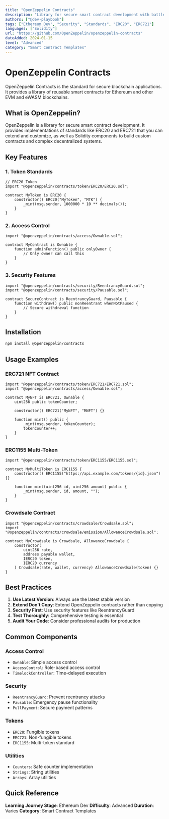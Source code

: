 ```yaml
---
title: "OpenZeppelin Contracts"
description: "Library for secure smart contract development with battle-tested implementations"
authors: ["@dev-playbook"]
tags: ["Ethereum Dev", "Security", "Standards", "ERC20", "ERC721"]
languages: ["Solidity"]
url: "https://github.com/OpenZeppelin/openzeppelin-contracts"
dateAdded: 2024-01-15
level: "Advanced"
category: "Smart Contract Templates"
---
```


# OpenZeppelin Contracts

OpenZeppelin Contracts is the standard for secure blockchain applications. It provides a library of reusable smart contracts for Ethereum and other EVM and eWASM blockchains.

## What is OpenZeppelin?

OpenZeppelin is a library for secure smart contract development. It provides implementations of standards like ERC20 and ERC721 that you can extend and customize, as well as Solidity components to build custom contracts and complex decentralized systems.

## Key Features

### 1. Token Standards

```solidity
// ERC20 Token
import "@openzeppelin/contracts/token/ERC20/ERC20.sol";

contract MyToken is ERC20 {
    constructor() ERC20("MyToken", "MTK") {
        _mint(msg.sender, 1000000 * 10 ** decimals());
    }
}
```

### 2. Access Control

```solidity
import "@openzeppelin/contracts/access/Ownable.sol";

contract MyContract is Ownable {
    function adminFunction() public onlyOwner {
        // Only owner can call this
    }
}
```

### 3. Security Features

```solidity
import "@openzeppelin/contracts/security/ReentrancyGuard.sol";
import "@openzeppelin/contracts/security/Pausable.sol";

contract SecureContract is ReentrancyGuard, Pausable {
    function withdraw() public nonReentrant whenNotPaused {
        // Secure withdrawal function
    }
}
```

## Installation

```bash
npm install @openzeppelin/contracts
```

## Usage Examples

### ERC721 NFT Contract

```solidity
import "@openzeppelin/contracts/token/ERC721/ERC721.sol";
import "@openzeppelin/contracts/access/Ownable.sol";

contract MyNFT is ERC721, Ownable {
    uint256 public tokenCounter;
    
    constructor() ERC721("MyNFT", "MNFT") {}
    
    function mint() public {
        _mint(msg.sender, tokenCounter);
        tokenCounter++;
    }
}
```

### ERC1155 Multi-Token

```solidity
import "@openzeppelin/contracts/token/ERC1155/ERC1155.sol";

contract MyMultiToken is ERC1155 {
    constructor() ERC1155("https://api.example.com/tokens/{id}.json") {}
    
    function mint(uint256 id, uint256 amount) public {
        _mint(msg.sender, id, amount, "");
    }
}
```

### Crowdsale Contract

```solidity
import "@openzeppelin/contracts/crowdsale/Crowdsale.sol";
import "@openzeppelin/contracts/crowdsale/emission/AllowanceCrowdsale.sol";

contract MyCrowdsale is Crowdsale, AllowanceCrowdsale {
    constructor(
        uint256 rate,
        address payable wallet,
        IERC20 token,
        IERC20 currency
    ) Crowdsale(rate, wallet, currency) AllowanceCrowdsale(token) {}
}
```

## Best Practices

1. **Use Latest Version**: Always use the latest stable version
2. **Extend Don't Copy**: Extend OpenZeppelin contracts rather than copying
3. **Security First**: Use security features like ReentrancyGuard
4. **Test Thoroughly**: Comprehensive testing is essential
5. **Audit Your Code**: Consider professional audits for production

## Common Components

### Access Control
- `Ownable`: Simple access control
- `AccessControl`: Role-based access control
- `TimelockController`: Time-delayed execution

### Security
- `ReentrancyGuard`: Prevent reentrancy attacks
- `Pausable`: Emergency pause functionality
- `PullPayment`: Secure payment patterns

### Tokens
- `ERC20`: Fungible tokens
- `ERC721`: Non-fungible tokens
- `ERC1155`: Multi-token standard

### Utilities
- `Counters`: Safe counter implementation
- `Strings`: String utilities
- `Arrays`: Array utilities

## Quick Reference

**Learning Journey Stage**: Ethereum Dev
**Difficulty**: Advanced
**Duration**: Varies
**Category**: Smart Contract Templates 